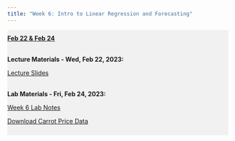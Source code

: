 ```yaml
---
title: "Week 6: Intro to Linear Regression and Forecasting"
---
```


<div style="background-color:rgba(0, 0, 0, 0.0470588); text-align:left; vertical-align: middle; padding:10px 0;">
<b><u>Feb 22 & Feb 24</u></b> <br> <br>

<b>Lecture Materials - Wed, Feb 22, 2023:</b> <br>


<a  href="/materials/unit_01/week_02/lecture_01_week_02.html" target="_blank">Lecture Slides</a> <br> <br>


<b>Lab Materials - Fri, Feb 24, 2023:</b> <br>

<a  href="/materials/unit_01/week_01/lab_01_week_02.html" target="_blank">Week 6 Lab Notes</a> <br> 

<a  href="/materials/unit_01/inputs/carrots_prices.csv" download>Download Carrot Price Data</a> <br>

<!---
<a  href="/materials/unit_01/inputs/corn_prices.csv" download>Download Corn Price Data</a> <br>

<a  href="/materials/unit_01/inputs/tomatoes_prices.csv" target="_blank">Download Tomato Price Data</a> <br> <br> 




<b>Problem Set 6 Materials - Due Thursday, Feb 23 by 11:59 PM:</b> <br>

<a  href="/materials/unit_01/week_01/ps5.html" target="_blank">Problem Set 6 Instructions</a> <br> 


<a  href="/materials/unit_00/inputs/carrots_prices.csv" download>Download Carrot Price Data</a> <br>

<a  href="/materials/unit_00/inputs/corn_prices.csv" download>Download Corn Price Data</a> <br>

<a  href="/materials/unit_00/inputs/tomatoes_prices.csv" target="_blank">Download Tomato Price Data</a> <br> <br>

-->

<!---
<b>Additional Resources:</b> <br>

<a  href="https://32net.id/bukaheula/share/SYCWaE5oc1kTqt9D6VLB0wqSno3PFMgUBWRAWeh9.pdf" target="_blank"><i>Better Data Visualizations</i> by Jonathan Schwabish - Free PDF </a> <br>


<a  href="https://policyviz.com/resources/" target="_blank">Jonathan Schwabish - Data Vis Resources </a> <br>

-->
</div>

